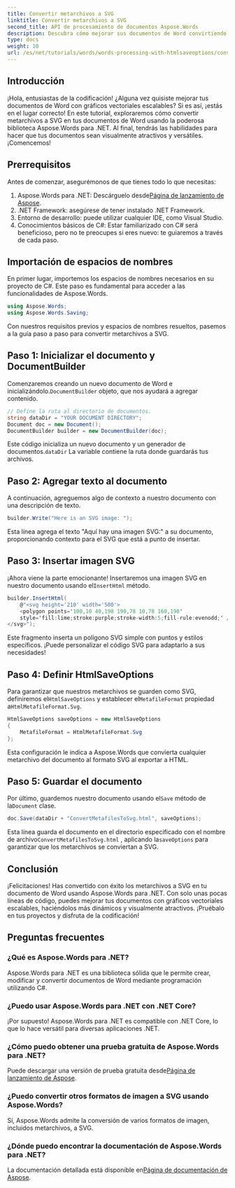 ```yaml
---
title: Convertir metarchivos a SVG
linktitle: Convertir metarchivos a SVG
second_title: API de procesamiento de documentos Aspose.Words
description: Descubra cómo mejorar sus documentos de Word convirtiendo metarchivos a SVG con la potente biblioteca Aspose.Words para .NET. Este completo tutorial le guiará paso a paso, desde la inicialización de su documento hasta la inserción de gráficos SVG.
type: docs
weight: 10
url: /es/net/tutorials/words/words-processing-with-htmlsaveoptions/converting-metafiles-to-svg/
---
```

## Introducción

¡Hola, entusiastas de la codificación! ¿Alguna vez quisiste mejorar tus documentos de Word con gráficos vectoriales escalables? Si es así, ¡estás en el lugar correcto! En este tutorial, exploraremos cómo convertir metarchivos a SVG en tus documentos de Word usando la poderosa biblioteca Aspose.Words para .NET. Al final, tendrás las habilidades para hacer que tus documentos sean visualmente atractivos y versátiles. ¡Comencemos!

## Prerrequisitos

Antes de comenzar, asegurémonos de que tienes todo lo que necesitas:

1.  Aspose.Words para .NET: Descárguelo desde[Página de lanzamiento de Aspose](https://releases.aspose.com/words/net/).
2. .NET Framework: asegúrese de tener instalado .NET Framework.
3. Entorno de desarrollo: puede utilizar cualquier IDE, como Visual Studio.
4. Conocimientos básicos de C#: Estar familiarizado con C# será beneficioso, pero no te preocupes si eres nuevo: te guiaremos a través de cada paso.

## Importación de espacios de nombres

En primer lugar, importemos los espacios de nombres necesarios en su proyecto de C#. Este paso es fundamental para acceder a las funcionalidades de Aspose.Words.

```csharp
using Aspose.Words;
using Aspose.Words.Saving;
```

Con nuestros requisitos previos y espacios de nombres resueltos, pasemos a la guía paso a paso para convertir metarchivos a SVG.

## Paso 1: Inicializar el documento y DocumentBuilder

 Comenzaremos creando un nuevo documento de Word e inicializándolo.`DocumentBuilder` objeto, que nos ayudará a agregar contenido.

```csharp
// Define la ruta al directorio de documentos.
string dataDir = "YOUR DOCUMENT DIRECTORY";
Document doc = new Document();
DocumentBuilder builder = new DocumentBuilder(doc);
```

 Este código inicializa un nuevo documento y un generador de documentos.`dataDir` La variable contiene la ruta donde guardarás tus archivos.

## Paso 2: Agregar texto al documento

A continuación, agreguemos algo de contexto a nuestro documento con una descripción de texto.

```csharp
builder.Write("Here is an SVG image: ");
```

Esta línea agrega el texto "Aquí hay una imagen SVG:" a su documento, proporcionando contexto para el SVG que está a punto de insertar.

## Paso 3: Insertar imagen SVG

¡Ahora viene la parte emocionante! Insertaremos una imagen SVG en nuestro documento usando el`InsertHtml` método.

```csharp
builder.InsertHtml(
    @"<svg height='210' width='500'>
    <polygon points='100,10 40,198 190,78 10,78 160,198' 
    style='fill:lime;stroke:purple;stroke-width:5;fill-rule:evenodd;' />
</svg>");
```

Este fragmento inserta un polígono SVG simple con puntos y estilos específicos. ¡Puede personalizar el código SVG para adaptarlo a sus necesidades!

## Paso 4: Definir HtmlSaveOptions

 Para garantizar que nuestros metarchivos se guarden como SVG, definiremos el`HtmlSaveOptions` y establecer el`MetafileFormat` propiedad a`HtmlMetafileFormat.Svg`.

```csharp
HtmlSaveOptions saveOptions = new HtmlSaveOptions
{
    MetafileFormat = HtmlMetafileFormat.Svg
};
```

Esta configuración le indica a Aspose.Words que convierta cualquier metarchivo del documento al formato SVG al exportar a HTML.

## Paso 5: Guardar el documento

 Por último, guardemos nuestro documento usando el`Save` método de la`Document` clase.

```csharp
doc.Save(dataDir + "ConvertMetafilesToSvg.html", saveOptions);
```

 Esta línea guarda el documento en el directorio especificado con el nombre de archivo`ConvertMetafilesToSvg.html` , aplicando la`saveOptions` para garantizar que los metarchivos se conviertan a SVG.

## Conclusión

¡Felicitaciones! Has convertido con éxito los metarchivos a SVG en tu documento de Word usando Aspose.Words para .NET. Con solo unas pocas líneas de código, puedes mejorar tus documentos con gráficos vectoriales escalables, haciéndolos más dinámicos y visualmente atractivos. ¡Pruébalo en tus proyectos y disfruta de la codificación!

## Preguntas frecuentes

### ¿Qué es Aspose.Words para .NET?
Aspose.Words para .NET es una biblioteca sólida que le permite crear, modificar y convertir documentos de Word mediante programación utilizando C#.

### ¿Puedo usar Aspose.Words para .NET con .NET Core?
¡Por supuesto! Aspose.Words para .NET es compatible con .NET Core, lo que lo hace versátil para diversas aplicaciones .NET.

### ¿Cómo puedo obtener una prueba gratuita de Aspose.Words para .NET?
 Puede descargar una versión de prueba gratuita desde[Página de lanzamiento de Aspose](https://releases.aspose.com/).

### ¿Puedo convertir otros formatos de imagen a SVG usando Aspose.Words?
Sí, Aspose.Words admite la conversión de varios formatos de imagen, incluidos metarchivos, a SVG.

### ¿Dónde puedo encontrar la documentación de Aspose.Words para .NET?
 La documentación detallada está disponible en[Página de documentación de Aspose](https://reference.aspose.com/words/net/).